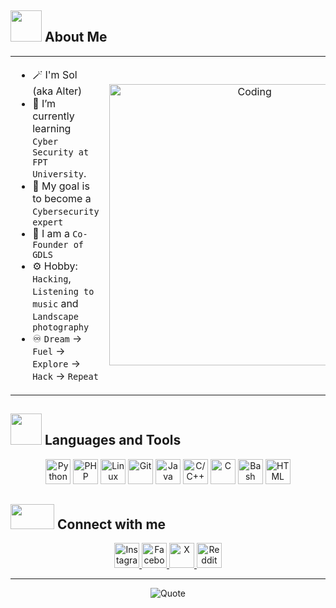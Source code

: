 ## <img src="https://github.com/AlterSol/Alter/blob/main/Images/wave.gif?raw=true" width="50px" height="50px"></img> About Me

<table align="center">
<tr border="none">
<td width="50%" align="left">

- 🪄 I'm Sol (aka Alter)
- 🔭 I’m currently learning `Cyber Security at FPT University`.
- 🌱 My goal is to become a `Cybersecurity expert`
- 💬 I am a `Co-Founder of GDLS`
- ⚙️ Hobby: `Hacking`, `Listening to music` and `Landscape photography`
- ♾️ `Dream` -> `Fuel` -> `Explore` -> `Hack` -> `Repeat`

</td>
<td width="50%" align="center">
  <img align="center" alt="Coding" width="450" src="https://media.tenor.com/GLZZKZJyJAEAAAAd/dance-dancing-duck.gif">
</td>
</tr>
</table>

## <img src="https://media.giphy.com/media/M4NykXxUE0HAcK7UJ6/giphy.gif" width="50px" height="50px"></img> Languages and Tools



<p align="center">
  <a href="https://www.python.org/" target="_blank"><img src="https://www.vectorlogo.zone/logos/python/python-icon.svg" alt="Python" height="40"/></a>
  <a href="https://www.php.net/" target="_blank"><img src="https://www.vectorlogo.zone/logos/php/php-icon.svg" alt="PHP" height="40"/></a>
  <a href="https://www.linux.org/" target="_blank"><img src="https://www.vectorlogo.zone/logos/linux/linux-icon.svg" alt="Linux" height="40"/></a>
  <a href="https://git-scm.com/" target="_blank"><img src="https://www.vectorlogo.zone/logos/git-scm/git-scm-icon.svg" alt="Git" height="40"/></a>
  <a href="https://www.java.com/" target="_blank"><img src="https://www.vectorlogo.zone/logos/java/java-icon.svg" alt="Java" height="40"/></a>
  <a href="https://isocpp.org/" target="_blank"><img src="https://www.vectorlogo.zone/logos/isocpp/isocpp-icon.svg" alt="C/C++" height="40"/></a>
  <a href="https://www.cprogramming.com/" target="_blank"><img src="https://upload.wikimedia.org/wikipedia/commons/1/19/C_Logo.png" alt="C" height="40"/></a>
  <a href="https://www.gnu.org/software/bash/" target="_blank"><img src="https://upload.wikimedia.org/wikipedia/commons/4/4b/Bash_Logo_Colored.svg" alt="Bash" height="40"/></a>
  <a href="https://www.w3.org/html/" target="_blank"><img src="https://www.vectorlogo.zone/logos/w3_html5/w3_html5-icon.svg" alt="HTML" height="40"/></a>
</p>

## <img src='https://github.com/AlterSol/Alter/blob/main/Images/handshake.gif?raw=true' width="70px" height="40px"> Connect with me

<p align="center">
  <a href="https://www.instagram.com/_s0.l__/" target="_blank">
    <img src="https://cdn-icons-png.flaticon.com/512/174/174855.png" alt="Instagram" height="40"/>
  </a>
  <a href="https://www.facebook.com/s0l.404/" target="_blank">
    <img src="https://cdn-icons-png.flaticon.com/512/733/733547.png" alt="Facebook" height="40"/>
  </a>
  <a href="https://x.com/0x4lt3r" target="_blank">
    <img src="https://cdn-icons-png.flaticon.com/512/733/733579.png" alt="X" height="40"/>
  </a>
  <a href="https://www.reddit.com/user/your-profile" target="_blank">
    <img src="https://cdn-icons-png.flaticon.com/512/2111/2111589.png" alt="Reddit" height="40"/>
  </a>
</p>

<hr>

<p align="center">
    <img src="https://github-readme-quotes-bay.vercel.app/quote?theme=dark" alt="Quote">
</p>
